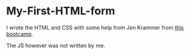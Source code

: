 # My-First-HTML-form
I wrote the HTML and CSS with some help from Jen Krammer from [this bootcamp](https://frontendmasters.com/bootcamp/).

The JS however was not written by me.
